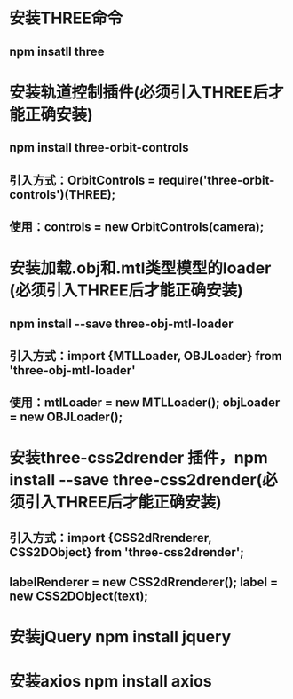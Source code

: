 # 安装THREE命令
## npm insatll three

# 安装轨道控制插件(必须引入THREE后才能正确安装)
## npm install three-orbit-controls
## 引入方式：OrbitControls = require('three-orbit-controls')(THREE);
## 使用：controls = new OrbitControls(camera);

# 安装加载.obj和.mtl类型模型的loader (必须引入THREE后才能正确安装)
## npm install --save three-obj-mtl-loader
## 引入方式：import {MTLLoader, OBJLoader} from 'three-obj-mtl-loader'
## 使用：mtlLoader = new MTLLoader(); objLoader = new OBJLoader();

# 安装three-css2drender 插件，npm install --save three-css2drender(必须引入THREE后才能正确安装)
## 引入方式：import {CSS2dRrenderer, CSS2DObject} from 'three-css2drender';
## labelRenderer = new CSS2dRrenderer(); label = new CSS2DObject(text);

# 安装jQuery npm install jquery
# 安装axios npm install axios